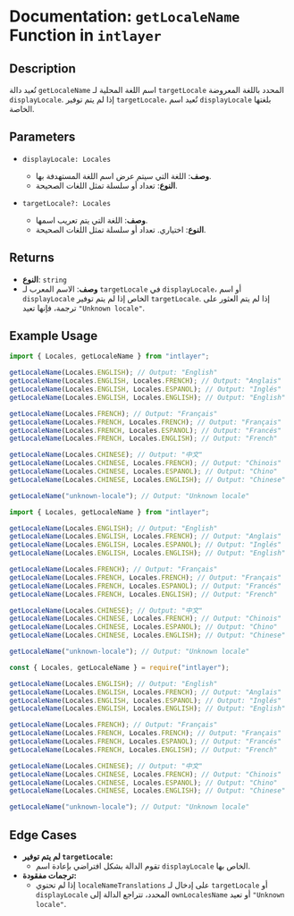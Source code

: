# Documentation: `getLocaleName` Function in `intlayer`

## Description

تُعيد دالة `getLocaleName` اسم اللغة المحلية لـ `targetLocale` المحدد باللغة المعروضة `displayLocale`. إذا لم يتم توفير `targetLocale`، تُعيد اسم `displayLocale` بلغتها الخاصة.

## Parameters

- `displayLocale: Locales`

  - **وصف**: اللغة التي سيتم عرض اسم اللغة المستهدفة بها.
  - **النوع**: تعداد أو سلسلة تمثل اللغات الصحيحة.

- `targetLocale?: Locales`
  - **وصف**: اللغة التي يتم تعريب اسمها.
  - **النوع**: اختياري. تعداد أو سلسلة تمثل اللغات الصحيحة.

## Returns

- **النوع**: `string`
- **وصف**: الاسم المعرب لـ `targetLocale` في `displayLocale`، أو اسم `displayLocale` الخاص إذا لم يتم توفير `targetLocale`. إذا لم يتم العثور على ترجمة، فإنها تعيد `"Unknown locale"`.

## Example Usage

```typescript codeFormat="typescript"
import { Locales, getLocaleName } from "intlayer";

getLocaleName(Locales.ENGLISH); // Output: "English"
getLocaleName(Locales.ENGLISH, Locales.FRENCH); // Output: "Anglais"
getLocaleName(Locales.ENGLISH, Locales.ESPANOL); // Output: "Inglés"
getLocaleName(Locales.ENGLISH, Locales.ENGLISH); // Output: "English"

getLocaleName(Locales.FRENCH); // Output: "Français"
getLocaleName(Locales.FRENCH, Locales.FRENCH); // Output: "Français"
getLocaleName(Locales.FRENCH, Locales.ESPANOL); // Output: "Francés"
getLocaleName(Locales.FRENCH, Locales.ENGLISH); // Output: "French"

getLocaleName(Locales.CHINESE); // Output: "中文"
getLocaleName(Locales.CHINESE, Locales.FRENCH); // Output: "Chinois"
getLocaleName(Locales.CHINESE, Locales.ESPANOL); // Output: "Chino"
getLocaleName(Locales.CHINESE, Locales.ENGLISH); // Output: "Chinese"

getLocaleName("unknown-locale"); // Output: "Unknown locale"
```

```javascript codeFormat="esm"
import { Locales, getLocaleName } from "intlayer";

getLocaleName(Locales.ENGLISH); // Output: "English"
getLocaleName(Locales.ENGLISH, Locales.FRENCH); // Output: "Anglais"
getLocaleName(Locales.ENGLISH, Locales.ESPANOL); // Output: "Inglés"
getLocaleName(Locales.ENGLISH, Locales.ENGLISH); // Output: "English"

getLocaleName(Locales.FRENCH); // Output: "Français"
getLocaleName(Locales.FRENCH, Locales.FRENCH); // Output: "Français"
getLocaleName(Locales.FRENCH, Locales.ESPANOL); // Output: "Francés"
getLocaleName(Locales.FRENCH, Locales.ENGLISH); // Output: "French"

getLocaleName(Locales.CHINESE); // Output: "中文"
getLocaleName(Locales.CHINESE, Locales.FRENCH); // Output: "Chinois"
getLocaleName(Locales.CHINESE, Locales.ESPANOL); // Output: "Chino"
getLocaleName(Locales.CHINESE, Locales.ENGLISH); // Output: "Chinese"

getLocaleName("unknown-locale"); // Output: "Unknown locale"
```

```javascript codeFormat="commonjs"
const { Locales, getLocaleName } = require("intlayer");

getLocaleName(Locales.ENGLISH); // Output: "English"
getLocaleName(Locales.ENGLISH, Locales.FRENCH); // Output: "Anglais"
getLocaleName(Locales.ENGLISH, Locales.ESPANOL); // Output: "Inglés"
getLocaleName(Locales.ENGLISH, Locales.ENGLISH); // Output: "English"

getLocaleName(Locales.FRENCH); // Output: "Français"
getLocaleName(Locales.FRENCH, Locales.FRENCH); // Output: "Français"
getLocaleName(Locales.FRENCH, Locales.ESPANOL); // Output: "Francés"
getLocaleName(Locales.FRENCH, Locales.ENGLISH); // Output: "French"

getLocaleName(Locales.CHINESE); // Output: "中文"
getLocaleName(Locales.CHINESE, Locales.FRENCH); // Output: "Chinois"
getLocaleName(Locales.CHINESE, Locales.ESPANOL); // Output: "Chino"
getLocaleName(Locales.CHINESE, Locales.ENGLISH); // Output: "Chinese"

getLocaleName("unknown-locale"); // Output: "Unknown locale"
```

## Edge Cases

- **لم يتم توفير `targetLocale`:**
  - تقوم الدالة بشكل افتراضي بإعادة اسم `displayLocale` الخاص بها.
- **ترجمات مفقودة:**
  - إذا لم تحتوي `localeNameTranslations` على إدخال لـ `targetLocale` أو `displayLocale` المحدد، تتراجع الدالة إلى `ownLocalesName` أو تعيد `"Unknown locale"`.
